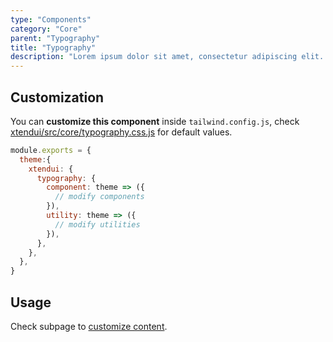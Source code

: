 ```yaml
---
type: "Components"
category: "Core"
parent: "Typography"
title: "Typography"
description: "Lorem ipsum dolor sit amet, consectetur adipiscing elit. Nunc tempus laoreet leo sit amet iaculis."
---
```


## Customization

You can **customize this component** inside `tailwind.config.js`, check [xtendui/src/core/typography.css.js](https://github.com/minimit/xtendui/blob/master/src/core/typography.css.js) for default values.

```jsx
module.exports = {
  theme:{
    xtendui: {
      typography: {
        component: theme => ({
          // modify components
        }),
        utility: theme => ({
          // modify utilities
        }),
      },
    },
  },
}
```

## Usage

Check subpage to [customize content](/components/core/typography/content).
